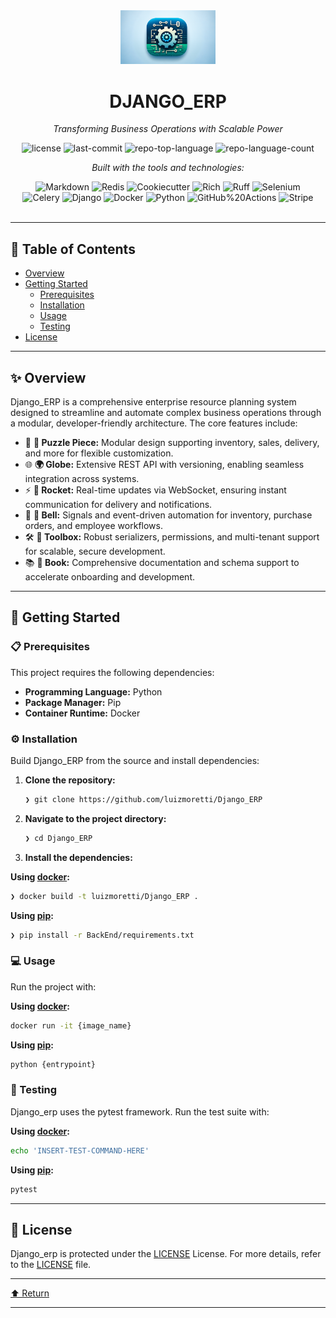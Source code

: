 <div id="top">

<!-- HEADER STYLE: CLASSIC -->
<div align="center">

<img src="Django_ERP.png" width="30%" style="position: relative; top: 0; right: 0;" alt="Project Logo"/>

# DJANGO_ERP

<em>Transforming Business Operations with Scalable Power</em>

<!-- BADGES -->
<img src="https://img.shields.io/github/license/luizmoretti/Django_ERP?style=flat&logo=opensourceinitiative&logoColor=white&color=0080ff" alt="license">
<img src="https://img.shields.io/github/last-commit/luizmoretti/Django_ERP?style=flat&logo=git&logoColor=white&color=0080ff" alt="last-commit">
<img src="https://img.shields.io/github/languages/top/luizmoretti/Django_ERP?style=flat&color=0080ff" alt="repo-top-language">
<img src="https://img.shields.io/github/languages/count/luizmoretti/Django_ERP?style=flat&color=0080ff" alt="repo-language-count">

<em>Built with the tools and technologies:</em>

<img src="https://img.shields.io/badge/Markdown-000000.svg?style=flat&logo=Markdown&logoColor=white" alt="Markdown">
<img src="https://img.shields.io/badge/Redis-FF4438.svg?style=flat&logo=Redis&logoColor=white" alt="Redis">
<img src="https://img.shields.io/badge/Cookiecutter-D4AA00.svg?style=flat&logo=Cookiecutter&logoColor=white" alt="Cookiecutter">
<img src="https://img.shields.io/badge/Rich-FAE742.svg?style=flat&logo=Rich&logoColor=black" alt="Rich">
<img src="https://img.shields.io/badge/Ruff-D7FF64.svg?style=flat&logo=Ruff&logoColor=black" alt="Ruff">
<img src="https://img.shields.io/badge/Selenium-43B02A.svg?style=flat&logo=Selenium&logoColor=white" alt="Selenium">
<br>
<img src="https://img.shields.io/badge/Celery-37814A.svg?style=flat&logo=Celery&logoColor=white" alt="Celery">
<img src="https://img.shields.io/badge/Django-092E20.svg?style=flat&logo=Django&logoColor=white" alt="Django">
<img src="https://img.shields.io/badge/Docker-2496ED.svg?style=flat&logo=Docker&logoColor=white" alt="Docker">
<img src="https://img.shields.io/badge/Python-3776AB.svg?style=flat&logo=Python&logoColor=white" alt="Python">
<img src="https://img.shields.io/badge/GitHub%20Actions-2088FF.svg?style=flat&logo=GitHub-Actions&logoColor=white" alt="GitHub%20Actions">
<img src="https://img.shields.io/badge/Stripe-635BFF.svg?style=flat&logo=Stripe&logoColor=white" alt="Stripe">

</div>
<br>

---

## 📄 Table of Contents

- [Overview](#-overview)
- [Getting Started](#-getting-started)
    - [Prerequisites](#-prerequisites)
    - [Installation](#-installation)
    - [Usage](#-usage)
    - [Testing](#-testing)
- [License](#-license)

---

## ✨ Overview

Django_ERP is a comprehensive enterprise resource planning system designed to streamline and automate complex business operations through a modular, developer-friendly architecture. The core features include:

- 🧩 **🔧 Puzzle Piece:** Modular design supporting inventory, sales, delivery, and more for flexible customization.
- 🌐 **🌍 Globe:** Extensive REST API with versioning, enabling seamless integration across systems.
- ⚡ **🚀 Rocket:** Real-time updates via WebSocket, ensuring instant communication for delivery and notifications.
- 🔄 **🔔 Bell:** Signals and event-driven automation for inventory, purchase orders, and employee workflows.
- 🛠️ **🧰 Toolbox:** Robust serializers, permissions, and multi-tenant support for scalable, secure development.
- 📚 **📖 Book:** Comprehensive documentation and schema support to accelerate onboarding and development.

---

## 🚀 Getting Started

### 📋 Prerequisites

This project requires the following dependencies:

- **Programming Language:** Python
- **Package Manager:** Pip
- **Container Runtime:** Docker

### ⚙️ Installation

Build Django_ERP from the source and install dependencies:

1. **Clone the repository:**

    ```sh
    ❯ git clone https://github.com/luizmoretti/Django_ERP
    ```

2. **Navigate to the project directory:**

    ```sh
    ❯ cd Django_ERP
    ```

3. **Install the dependencies:**

**Using [docker](https://www.docker.com/):**

```sh
❯ docker build -t luizmoretti/Django_ERP .
```
**Using [pip](https://pypi.org/project/pip/):**

```sh
❯ pip install -r BackEnd/requirements.txt
```

### 💻 Usage

Run the project with:

**Using [docker](https://www.docker.com/):**

```sh
docker run -it {image_name}
```
**Using [pip](https://pypi.org/project/pip/):**

```sh
python {entrypoint}
```

### 🧪 Testing

Django_erp uses the pytest framework. Run the test suite with:

**Using [docker](https://www.docker.com/):**

```sh
echo 'INSERT-TEST-COMMAND-HERE'
```
**Using [pip](https://pypi.org/project/pip/):**

```sh
pytest
```

---

## 📜 License

Django_erp is protected under the [LICENSE](https://choosealicense.com/licenses) License. For more details, refer to the [LICENSE](https://choosealicense.com/licenses/) file.

---

<div align="left"><a href="#top">⬆ Return</a></div>

---
